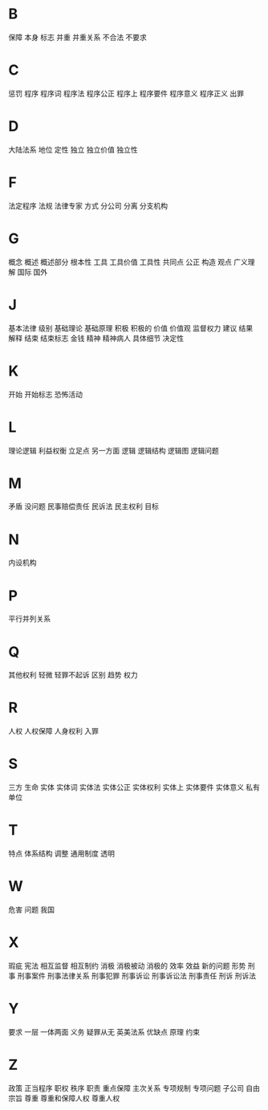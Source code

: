 
# B

保障
本身
标志
并重
并重关系
不合法
不要求

# C

惩罚
程序
程序词
程序法
程序公正
程序上
程序要件
程序意义
程序正义
出罪

# D

大陆法系
地位
定性
独立
独立价值
独立性

# F

法定程序
法规
法律专家
方式
分公司
分离
分支机构

# G

概念
概述
概述部分
根本性
工具
工具价值
工具性
共同点
公正
构造
观点
广义理解
国际
国外

# J

基本法律
级别
基础理论
基础原理
积极
积极的
价值
价值观
监督权力
建议
结果
解释
结束
结束标志
金钱
精神
精神病人
具体细节
决定性

# K

开始
开始标志
恐怖活动

# L

理论逻辑
利益权衡
立足点
另一方面
逻辑
逻辑结构
逻辑图
逻辑问题

# M

矛盾
没问题
民事赔偿责任
民诉法
民主权利
目标

# N

内设机构

# P

平行并列关系

# Q

其他权利
轻微
轻罪不起诉
区别
趋势
权力

# R

人权
人权保障
人身权利
入罪

# S

三方
生命
实体
实体词
实体法
实体公正
实体权利
实体上
实体要件
实体意义
私有单位

# T

特点
体系结构
调整
通用制度
透明

# W

危害
问题
我国

# X

瑕疵
宪法
相互监督
相互制约
消极
消极被动
消极的
效率
效益
新的问题
形势
刑事
刑事案件
刑事法律关系
刑事犯罪
刑事诉讼
刑事诉讼法
刑事责任
刑诉
刑诉法

# Y

要求
一层
一体两面
义务
疑罪从无
英美法系
优缺点
原理
约束

# Z

政策
正当程序
职权
秩序
职责
重点保障
主次关系
专项规制
专项问题
子公司
自由
宗旨
尊重
尊重和保障人权
尊重人权

